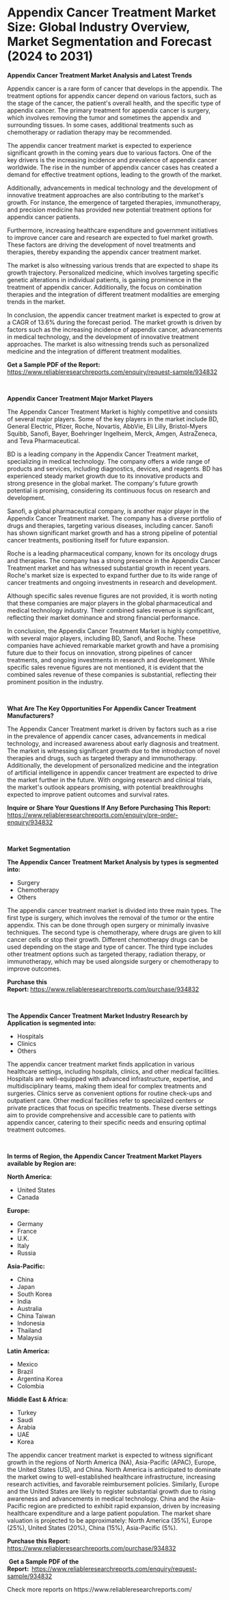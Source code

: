 <p><h1>Appendix Cancer Treatment Market Size: Global Industry Overview, Market Segmentation and Forecast (2024 to 2031)</h1></p><p><strong>Appendix Cancer Treatment Market Analysis and Latest Trends</strong></p>
<p><p>Appendix cancer is a rare form of cancer that develops in the appendix. The treatment options for appendix cancer depend on various factors, such as the stage of the cancer, the patient's overall health, and the specific type of appendix cancer. The primary treatment for appendix cancer is surgery, which involves removing the tumor and sometimes the appendix and surrounding tissues. In some cases, additional treatments such as chemotherapy or radiation therapy may be recommended.</p><p>The appendix cancer treatment market is expected to experience significant growth in the coming years due to various factors. One of the key drivers is the increasing incidence and prevalence of appendix cancer worldwide. The rise in the number of appendix cancer cases has created a demand for effective treatment options, leading to the growth of the market.</p><p>Additionally, advancements in medical technology and the development of innovative treatment approaches are also contributing to the market's growth. For instance, the emergence of targeted therapies, immunotherapy, and precision medicine has provided new potential treatment options for appendix cancer patients.</p><p>Furthermore, increasing healthcare expenditure and government initiatives to improve cancer care and research are expected to fuel market growth. These factors are driving the development of novel treatments and therapies, thereby expanding the appendix cancer treatment market.</p><p>The market is also witnessing various trends that are expected to shape its growth trajectory. Personalized medicine, which involves targeting specific genetic alterations in individual patients, is gaining prominence in the treatment of appendix cancer. Additionally, the focus on combination therapies and the integration of different treatment modalities are emerging trends in the market.</p><p>In conclusion, the appendix cancer treatment market is expected to grow at a CAGR of 13.6% during the forecast period. The market growth is driven by factors such as the increasing incidence of appendix cancer, advancements in medical technology, and the development of innovative treatment approaches. The market is also witnessing trends such as personalized medicine and the integration of different treatment modalities.</p></p>
<p><strong>Get a Sample PDF of the Report:&nbsp;</strong> <a href="https://www.reliableresearchreports.com/enquiry/request-sample/934832">https://www.reliableresearchreports.com/enquiry/request-sample/934832</a></p>
<p>&nbsp;</p>
<p><strong>Appendix Cancer Treatment Major Market Players</strong></p>
<p><p>The Appendix Cancer Treatment Market is highly competitive and consists of several major players. Some of the key players in the market include BD, General Electric, Pfizer, Roche, Novartis, AbbVie, Eli Lilly, Bristol-Myers Squibb, Sanofi, Bayer, Boehringer Ingelheim, Merck, Amgen, AstraZeneca, and Teva Pharmaceutical.</p><p>BD is a leading company in the Appendix Cancer Treatment market, specializing in medical technology. The company offers a wide range of products and services, including diagnostics, devices, and reagents. BD has experienced steady market growth due to its innovative products and strong presence in the global market. The company's future growth potential is promising, considering its continuous focus on research and development.</p><p>Sanofi, a global pharmaceutical company, is another major player in the Appendix Cancer Treatment market. The company has a diverse portfolio of drugs and therapies, targeting various diseases, including cancer. Sanofi has shown significant market growth and has a strong pipeline of potential cancer treatments, positioning itself for future expansion.</p><p>Roche is a leading pharmaceutical company, known for its oncology drugs and therapies. The company has a strong presence in the Appendix Cancer Treatment market and has witnessed substantial growth in recent years. Roche's market size is expected to expand further due to its wide range of cancer treatments and ongoing investments in research and development.</p><p>Although specific sales revenue figures are not provided, it is worth noting that these companies are major players in the global pharmaceutical and medical technology industry. Their combined sales revenue is significant, reflecting their market dominance and strong financial performance.</p><p>In conclusion, the Appendix Cancer Treatment Market is highly competitive, with several major players, including BD, Sanofi, and Roche. These companies have achieved remarkable market growth and have a promising future due to their focus on innovation, strong pipelines of cancer treatments, and ongoing investments in research and development. While specific sales revenue figures are not mentioned, it is evident that the combined sales revenue of these companies is substantial, reflecting their prominent position in the industry.</p></p>
<p>&nbsp;</p>
<p><strong>What Are The Key Opportunities For Appendix Cancer Treatment Manufacturers?</strong></p>
<p><p>The Appendix Cancer Treatment market is driven by factors such as a rise in the prevalence of appendix cancer cases, advancements in medical technology, and increased awareness about early diagnosis and treatment. The market is witnessing significant growth due to the introduction of novel therapies and drugs, such as targeted therapy and immunotherapy. Additionally, the development of personalized medicine and the integration of artificial intelligence in appendix cancer treatment are expected to drive the market further in the future. With ongoing research and clinical trials, the market's outlook appears promising, with potential breakthroughs expected to improve patient outcomes and survival rates.</p></p>
<p><strong>Inquire or Share Your Questions If Any Before Purchasing This Report:</strong> <a href="https://www.reliableresearchreports.com/enquiry/pre-order-enquiry/934832">https://www.reliableresearchreports.com/enquiry/pre-order-enquiry/934832</a></p>
<p>&nbsp;</p>
<p><strong>Market Segmentation</strong></p>
<p><strong>The Appendix Cancer Treatment Market Analysis by types is segmented into:</strong></p>
<p><ul><li>Surgery</li><li>Chemotherapy</li><li>Others</li></ul></p>
<p><p>The appendix cancer treatment market is divided into three main types. The first type is surgery, which involves the removal of the tumor or the entire appendix. This can be done through open surgery or minimally invasive techniques. The second type is chemotherapy, where drugs are given to kill cancer cells or stop their growth. Different chemotherapy drugs can be used depending on the stage and type of cancer. The third type includes other treatment options such as targeted therapy, radiation therapy, or immunotherapy, which may be used alongside surgery or chemotherapy to improve outcomes.</p></p>
<p><strong>Purchase this Report:&nbsp;</strong><a href="https://www.reliableresearchreports.com/purchase/934832">https://www.reliableresearchreports.com/purchase/934832</a></p>
<p>&nbsp;</p>
<p><strong>The Appendix Cancer Treatment Market Industry Research by Application is segmented into:</strong></p>
<p><ul><li>Hospitals</li><li>Clinics</li><li>Others</li></ul></p>
<p><p>The appendix cancer treatment market finds application in various healthcare settings, including hospitals, clinics, and other medical facilities. Hospitals are well-equipped with advanced infrastructure, expertise, and multidisciplinary teams, making them ideal for complex treatments and surgeries. Clinics serve as convenient options for routine check-ups and outpatient care. Other medical facilities refer to specialized centers or private practices that focus on specific treatments. These diverse settings aim to provide comprehensive and accessible care to patients with appendix cancer, catering to their specific needs and ensuring optimal treatment outcomes.</p></p>
<p>&nbsp;</p>
<p><strong>In terms of Region, the Appendix Cancer Treatment Market Players available by Region are:</strong></p>
<p>
    <p> <strong> North America: </strong>
        <ul>
            <li>United States</li>
            <li>Canada</li>
        </ul>
        </p> 
    <p> <strong> Europe: </strong>
        <ul>
            <li>Germany</li>
            <li>France</li>
            <li>U.K.</li>
            <li>Italy</li>
            <li>Russia</li>
        </ul>
        </p> 
    <p> <strong> Asia-Pacific: </strong>
        <ul>
            <li>China</li>
            <li>Japan</li>
            <li>South Korea</li>
            <li>India</li>
            <li>Australia</li>
            <li>China Taiwan</li>
            <li>Indonesia</li>
            <li>Thailand</li>
            <li>Malaysia</li>
        </ul>
        </p> 
    <p> <strong> Latin America: </strong>
        <ul>
            <li>Mexico</li>
            <li>Brazil</li>
            <li>Argentina Korea</li>
            <li>Colombia</li>
        </ul>
        </p> 
    <p> <strong> Middle East & Africa: </strong>
        <ul>
            <li>Turkey</li>
            <li>Saudi</li>
            <li>Arabia</li>
            <li>UAE</li>
            <li>Korea</li>
        </ul>
    </p>
    </p>
<p><p>The appendix cancer treatment market is expected to witness significant growth in the regions of North America (NA), Asia-Pacific (APAC), Europe, the United States (US), and China. North America is anticipated to dominate the market owing to well-established healthcare infrastructure, increasing research activities, and favorable reimbursement policies. Similarly, Europe and the United States are likely to register substantial growth due to rising awareness and advancements in medical technology. China and the Asia-Pacific region are predicted to exhibit rapid expansion, driven by increasing healthcare expenditure and a large patient population. The market share valuation is projected to be approximately: North America (35%), Europe (25%), United States (20%), China (15%), Asia-Pacific (5%).</p></p>
<p><strong>Purchase this Report: </strong><a href="https://www.reliableresearchreports.com/purchase/934832">https://www.reliableresearchreports.com/purchase/934832</a></p>
<p>&nbsp;<strong>Get a Sample PDF of the Report:&nbsp;&nbsp;</strong><a href="https://www.reliableresearchreports.com/enquiry/request-sample/934832">https://www.reliableresearchreports.com/enquiry/request-sample/934832</a></p>
<p><strong></strong></p>
<p>Check more reports on https://www.reliableresearchreports.com/</p>